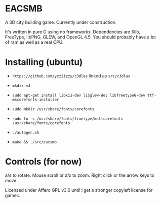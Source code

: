 # EACSMB
A 3D city building game. Currently under construction.


It's written in pure C using no frameworks. Dependencies are Xlib, FreeType, libPNG, GLEW, and OpenGL 4.5. You should probably have a lot of ram as well as a real CPU.

# Installing (ubuntu)

* `https://github.com/yzziizzy/c3dlas` linked as `src/c3dlas`

* `mkdir m4`

* `sudo apt-get install libx11-dev libglew-dev libfreetype6-dev ttf-mscorefonts-installer`

* `sudo mkdir /usr/share/fonts/corefonts`
* `sudo ln -s /usr/share/fonts/truetype/msttcorefonts /usr/share/fonts/corefonts`

* `./autogen.sh`
* `make && ./src/eacsmb`

# Controls (for now)

a/s to rotate.
Mouse scroll or z/x to zoom.
Right click or the arrow keys to move.


Licensed under Affero GPL v3.0 until I get a stronger copyleft license for games.

